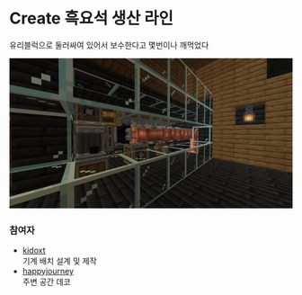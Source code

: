 # Create 흑요석 생산 라인

유리블럭으로 둘러싸여 있어서 보수한다고 몇번이나 깨먹었다

![메인](../../asset/systems/create_obsidian_line/main.jpg)

### 참여자
<!-- player_desc_open -->
- [kidoxt](../members/kidoxt.md)  
기계 배치 설계 및 제작
- [happyjourney](../members/happyjourney.md)  
주변 공간 데코
<!-- player_desc_close-->